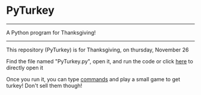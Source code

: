 # PyTurkey

---

A Python program for Thanksgiving!


---



This repository (PyTurkey) is for Thanksgiving, on thursday, November 26


Find the file named "PyTurkey.py", open it, and run the code or click [here](https://github.com/Totoro700/PyTurkey/blob/main/PyTurkey.py) to directly open it


Once you run it, you can type [commands](https://github.com/Totoro700/PyTurkey/commands.txt) and play a small game to get turkey! Don't sell them though!



